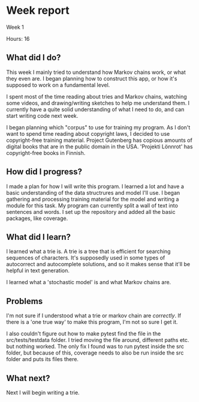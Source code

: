 # Week report
Week 1

Hours: 16

## What did I do?
This week I mainly tried to understand how Markov chains work, or what they even are. I began planning how to construct this app, or how it's supposed to work on a fundamental level.

I spent most of the time reading about tries and Markov chains, watching some videos, and drawing/writing sketches to help me understand them. I currently have a quite solid understanding of what I need to do, and can start writing code next week.

I began planning which "corpus" to use for training my program. As I don't want to spend time reading about copyright laws, I decided to use copyright-free training material. Project Gutenberg has copious amounts of digital books that are in the public domain in the USA. 'Projekti Lönnrot' has copyright-free books in Finnish.

## How did I progress?
I made a plan for how I will write this program. I learned a lot and have a basic understanding of the data structrures and model I'll use. I began gathering and processing training material for the model and writing a module for this task. My program can currently split a wall of text into sentences and words. I set up the repository and added all the basic packages, like coverage.

## What did I learn?
I learned what a trie is. A trie is a tree that is efficient for searching sequences of characters. It's supposedly used in some types of autocorrect and autocomplete solutions, and so it makes sense that it'll be helpful in text generation.

I learned what a 'stochastic model' is and what Markov chains are.

## Problems
I'm not sure if I understood what a trie or markov chain are _correctly_. If there is a 'one true way' to make this program, I'm not so sure I get it.

I also couldn't figure out how to make pytest find the file in the src/tests/testdata folder. I tried moving the file around, different paths etc. but nothing worked. The only fix I found was to run pytest inside the src folder, but because of this, coverage needs to also be run inside the src folder and puts its files there.

## What next?
Next I will begin writing a trie.
